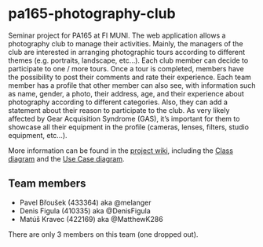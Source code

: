 # pa165-photography-club
Seminar project for PA165 at FI MUNI. The web application allows a photography club to manage their activities. Mainly, the managers of the club are interested in arranging photographic tours according to different themes (e.g. portraits, landscape, etc…). Each club member can decide to participate to one / more tours. Once a tour is completed, members have the possibility to post their comments and rate their experience. Each team member has a profile that other member can also see, with information such as name, gender, a photo, their address, age, and their experience about photography according to different categories. Also, they can add a statement about their reason to participate to the club. As very likely affected by Gear Acquisition Syndrome (GAS), it’s important for them to showcase all their equipment in the profile (cameras, lenses, filters, studio equipment, etc…).

More information can be found in the [project wiki](https://github.com/melanger/pa165-photography-club/wiki),
including the [Class diagram](https://github.com/melanger/pa165-photography-club/wiki/Class-diagram) and the [Use Case diagram](https://github.com/melanger/pa165-photography-club/wiki/Use-Case-Diagram).

## Team members
- Pavel Břoušek (433364) aka @melanger
- Denis Figula (410335) aka @DenisFigula
- Matúš Kravec (422169) aka @MatthewK286

There are only 3 members on this team (one dropped out).